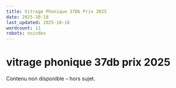```yaml
---
title: Vitrage Phonique 37Db Prix 2025
date: 2025-10-18
last_updated: 2025-10-18
wordcount: 11
robots: noindex
---
```


# vitrage phonique 37db prix 2025

Contenu non disponible – hors sujet.